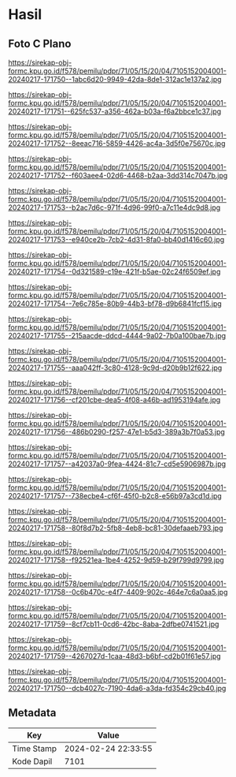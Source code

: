 # Hasil

## Foto C Plano

https://sirekap-obj-formc.kpu.go.id/f578/pemilu/pdpr/71/05/15/20/04/7105152004001-20240217-171750--1abc6d20-9949-42da-8de1-312ac1e137a2.jpg

https://sirekap-obj-formc.kpu.go.id/f578/pemilu/pdpr/71/05/15/20/04/7105152004001-20240217-171751--625fc537-a356-462a-b03a-f6a2bbce1c37.jpg

https://sirekap-obj-formc.kpu.go.id/f578/pemilu/pdpr/71/05/15/20/04/7105152004001-20240217-171752--8eeac716-5859-4426-ac4a-3d5f0e75670c.jpg

https://sirekap-obj-formc.kpu.go.id/f578/pemilu/pdpr/71/05/15/20/04/7105152004001-20240217-171752--f603aee4-02d6-4468-b2aa-3dd314c7047b.jpg

https://sirekap-obj-formc.kpu.go.id/f578/pemilu/pdpr/71/05/15/20/04/7105152004001-20240217-171753--b2ac7d6c-971f-4d96-99f0-a7c11e4dc9d8.jpg

https://sirekap-obj-formc.kpu.go.id/f578/pemilu/pdpr/71/05/15/20/04/7105152004001-20240217-171753--e940ce2b-7cb2-4d31-8fa0-bb40d1416c60.jpg

https://sirekap-obj-formc.kpu.go.id/f578/pemilu/pdpr/71/05/15/20/04/7105152004001-20240217-171754--0d321589-c19e-421f-b5ae-02c24f6509ef.jpg

https://sirekap-obj-formc.kpu.go.id/f578/pemilu/pdpr/71/05/15/20/04/7105152004001-20240217-171754--7e6c785e-80b9-44b3-bf78-d9b6841fcf15.jpg

https://sirekap-obj-formc.kpu.go.id/f578/pemilu/pdpr/71/05/15/20/04/7105152004001-20240217-171755--215aacde-ddcd-4444-9a02-7b0a100bae7b.jpg

https://sirekap-obj-formc.kpu.go.id/f578/pemilu/pdpr/71/05/15/20/04/7105152004001-20240217-171755--aaa042ff-3c80-4128-9c9d-d20b9b12f622.jpg

https://sirekap-obj-formc.kpu.go.id/f578/pemilu/pdpr/71/05/15/20/04/7105152004001-20240217-171756--cf201cbe-dea5-4f08-a46b-ad1953194afe.jpg

https://sirekap-obj-formc.kpu.go.id/f578/pemilu/pdpr/71/05/15/20/04/7105152004001-20240217-171756--486b0290-f257-47e1-b5d3-389a3b7f0a53.jpg

https://sirekap-obj-formc.kpu.go.id/f578/pemilu/pdpr/71/05/15/20/04/7105152004001-20240217-171757--a42037a0-9fea-4424-81c7-cd5e5906987b.jpg

https://sirekap-obj-formc.kpu.go.id/f578/pemilu/pdpr/71/05/15/20/04/7105152004001-20240217-171757--738ecbe4-cf6f-45f0-b2c8-e56b97a3cd1d.jpg

https://sirekap-obj-formc.kpu.go.id/f578/pemilu/pdpr/71/05/15/20/04/7105152004001-20240217-171758--80f8d7b2-5fb8-4eb8-bc81-30defaaeb793.jpg

https://sirekap-obj-formc.kpu.go.id/f578/pemilu/pdpr/71/05/15/20/04/7105152004001-20240217-171758--f92521ea-1be4-4252-9d59-b29f799d9799.jpg

https://sirekap-obj-formc.kpu.go.id/f578/pemilu/pdpr/71/05/15/20/04/7105152004001-20240217-171758--0c6b470c-e4f7-4409-902c-464e7c6a0aa5.jpg

https://sirekap-obj-formc.kpu.go.id/f578/pemilu/pdpr/71/05/15/20/04/7105152004001-20240217-171759--8cf7cb11-0cd6-42bc-8aba-2dfbe0741521.jpg

https://sirekap-obj-formc.kpu.go.id/f578/pemilu/pdpr/71/05/15/20/04/7105152004001-20240217-171759--4267027d-1caa-48d3-b6bf-cd2b01f61e57.jpg

https://sirekap-obj-formc.kpu.go.id/f578/pemilu/pdpr/71/05/15/20/04/7105152004001-20240217-171750--dcb4027c-7190-4da6-a3da-fd354c29cb40.jpg


## Metadata

| Key        | Value               |
| ---------- | ------------------- |
| Time Stamp | 2024-02-24 22:33:55 |
| Kode Dapil | 7101                |



